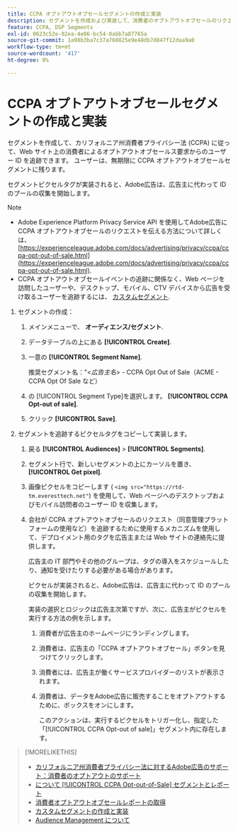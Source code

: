 ```yaml
---
title: CCPA オプトアウトオブセールセグメントの作成と実装
description: セグメントを作成および実装して、消費者のオプトアウトオブセールのリクエストからユーザー ID を追跡する方法について説明します。
feature: CCPA, DSP Segments
exl-id: 0623c52e-02ea-4e06-bc54-8abb7a87765a
source-git-commit: 1a98b3ba7c37a768825e9e48db7d847f12daa9a0
workflow-type: tm+mt
source-wordcount: '417'
ht-degree: 0%

---
```


# CCPA オプトアウトオブセールセグメントの作成と実装

セグメントを作成して、カリフォルニア州消費者プライバシー法 (CCPA) に従って、Web サイト上の消費者によるオプトアウトオブセールス要求からのユーザー ID を追跡できます。 ユーザーは、無期限に CCPA オプトアウトオブセールセグメントに残ります。

セグメントピクセルタグが実装されると、Adobe広告は、広告主に代わって ID のプールの収集を開始します。

>[!NOTE]
>
>* Adobe Experience Platform Privacy Service API を使用してAdobe広告に CCPA オプトアウトオブセールのリクエストを伝える方法について詳しくは、 [https://experienceleague.adobe.com/docs/advertising/privacy/ccpa/ccpa-opt-out-of-sale.html](https://experienceleague.adobe.com/docs/advertising/privacy/ccpa/ccpa-opt-out-of-sale.html).
>* CCPA オプトアウトオブセールイベントの追跡に関係なく、Web ページを訪問したユーザーや、デスクトップ、モバイル、CTV デバイスから広告を受け取るユーザーを追跡するには、 [カスタムセグメント](/help/dsp/audiences/custom-segment-create.md).


1. セグメントの作成：

   1. メインメニューで、 **オーディエンス/セグメント**.

   1. データテーブルの上にある **[!UICONTROL Create]**.

   1. 一意の **[!UICONTROL Segment Name]**.

      推奨セグメント名：&quot;&lt;*広告主名*> - CCPA Opt Out of Sale（ACME - CCPA Opt Of Sale など）

   1. の [!UICONTROL Segment Type]を選択します。 **[!UICONTROL CCPA Opt-out of sale]**.

   1. クリック **[!UICONTROL Save]**.

1. セグメントを追跡するピクセルタグをコピーして実装します。

   1. 戻る **[!UICONTROL Audiences]** > **[!UICONTROL Segments]**.

   1. セグメント行で、新しいセグメントの上にカーソルを置き、 **[!UICONTROL Get pixel]**.

   1. 画像ピクセルをコピーします ( `<img src="https://rtd-tm.everesttech.net"`) を使用して、Web ページへのデスクトップおよびモバイル訪問者のユーザー ID を収集します。

   1. 会社が CCPA オプトアウトオブセールのリクエスト（同意管理プラットフォームの使用など）を追跡するために使用するメカニズムを使用して、デプロイメント用のタグを広告主または Web サイトの連絡先に提供します。

      広告主の IT 部門やその他のグループは、タグの導入をスケジュールしたり、通知を受けたりする必要がある場合があります。

      ピクセルが実装されると、Adobe広告は、広告主に代わって ID のプールの収集を開始します。

      実装の選択とロジックは広告主次第ですが、次に、広告主がピクセルを実行する方法の例を示します。

      1. 消費者が広告主のホームページにランディングします。
      1. 消費者は、広告主の「CCPA オプトアウトオブセール」ボタンを見つけてクリックします。
      1. 消費者には、広告主が働くサービスプロバイダーのリストが表示されます。
      1. 消費者は、データをAdobe広告に販売することをオプトアウトするために、ボックスをオンにします。

         このアクションは、実行するピクセルをトリガー化し、指定した「[!UICONTROL CCPA Opt-out of sale]」セグメント内に存在します。

>[!MORELIKETHIS]
>
>* [カリフォルニア州消費者プライバシー法に対するAdobe広告のサポート：消費者のオプトアウトのサポート](/help/privacy/ccpa/ccpa-opt-out-of-sale.md)
>* [について [!UICONTROL CCPA Opt-out-of-Sale] セグメントとレポート](ccpa-opt-out-about.md)
>* [消費者オプトアウトオブセールレポートの取得](ccpa-opt-out-segment-report-retrieve.md)
>* [カスタムセグメントの作成と実装](custom-segment-create.md)
>* [Audience Management について](audience-about.md)

